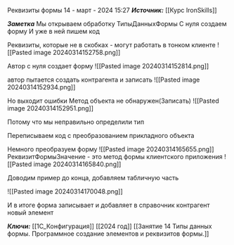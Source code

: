 
Реквизиты формы
 14 - март - 2024  15:27 
***Источник:***  [[Курс IronSkills]] 

***Заметка*** 
Мы открываем обработку ТипыДанныхФормы
С нуля создаем форму
И уже в ней пишем код

Реквизиты, которые не в скобках - могут работать в тонком клиенте
![[Pasted image 20240314152758.png]]


Автор с нуля создает форму
![[Pasted image 20240314152814.png]]

автор пытается создать контрагента и записать
![[Pasted image 20240314152934.png]]

Но выходит ошибки
Метод объекта не обнаружен(Записать)
![[Pasted image 20240314152951.png]]

Потому что мы неправильно определили тип

Переписываем код с преобразованием прикладного объекта

Немного преобразуем форму
![[Pasted image 20240314165655.png]]
РеквизитФормыЗначение - это метод формы клиентского приложения
![[Pasted image 20240314165840.png]]

Доводим пример до конца, добавляем табличную часть

![[Pasted image 20240314170048.png]]

И в итоге форма записывает и добавляет в справочник контрагент новый элемент 


***Ключи:*** [[1С_Конфигурация]] [[2024 год]]  [[Занятие 14 Типы данных формы. Программное создание элементов и реквизитов формы.]]